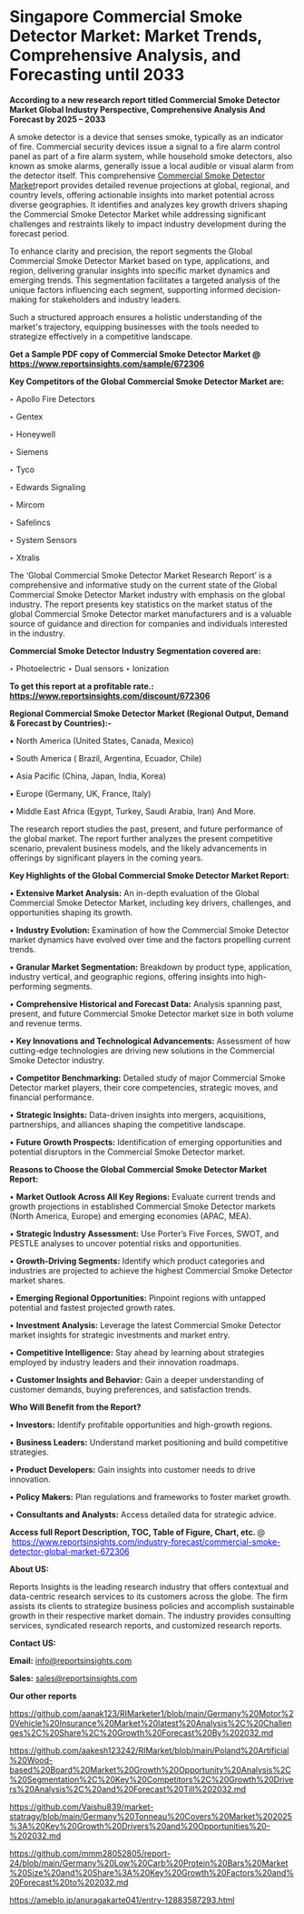 # Singapore Commercial Smoke Detector Market: Market Trends, Comprehensive Analysis, and Forecasting until 2033

<strong>According to a new research report titled Commercial Smoke Detector Market Global Industry Perspective, Comprehensive Analysis And Forecast by 2025 – 2033</strong>

A smoke detector is a device that senses smoke, typically as an indicator of fire. Commercial security devices issue a signal to a fire alarm control panel as part of a fire alarm system, while household smoke detectors, also known as smoke alarms, generally issue a local audible or visual alarm from the detector itself. This comprehensive <a href=https://www.reportsinsights.com/sample/672306>Commercial Smoke Detector Market</a>report provides detailed revenue projections at global, regional, and country levels, offering actionable insights into market potential across diverse geographies. It identifies and analyzes key growth drivers shaping the Commercial Smoke Detector Market while addressing significant challenges and restraints likely to impact industry development during the forecast period.

To enhance clarity and precision, the report segments the Global Commercial Smoke Detector Market based on type, applications, and region, delivering granular insights into specific market dynamics and emerging trends. This segmentation facilitates a targeted analysis of the unique factors influencing each segment, supporting informed decision-making for stakeholders and industry leaders.

Such a structured approach ensures a holistic understanding of the market's trajectory, equipping businesses with the tools needed to strategize effectively in a competitive landscape.

<strong>Get a Sample PDF copy of Commercial Smoke Detector Market </strong><strong>@<a href=https://www.reportsinsights.com/sample/672306 style=color:#0000ff;> https://www.reportsinsights.com/sample/672306</a></strong></font>

<strong>Key Competitors of the Global Commercial Smoke Detector Market are:</strong>

‣ Apollo Fire Detectors

‣ Gentex

‣ Honeywell

‣ Siemens

‣ Tyco

‣ Edwards Signaling

‣ Mircom

‣ Safelincs

‣ System Sensors

‣ Xtralis

The ‘Global Commercial Smoke Detector Market Research Report’ is a comprehensive and informative study on the current state of the Global Commercial Smoke Detector Market industry with emphasis on the global industry. The report presents key statistics on the market status of the global Commercial Smoke Detector market manufacturers and is a valuable source of guidance and direction for companies and individuals interested in the industry.

<strong>Commercial Smoke Detector Industry Segmentation covered are:</strong>

‣ Photoelectric
‣ Dual sensors
‣ Ionization

<strong>To get this report at a profitable rate.: <a href=https://www.reportsinsights.com/discount/672306 style=color:#0000ff;>https://www.reportsinsights.com/discount/672306</a></strong></font>

<strong>Regional Commercial Smoke Detector Market (Regional Output, Demand &amp; Forecast by Countries):-</strong>

• North America (United States, Canada, Mexico)

• South America ( Brazil, Argentina, Ecuador, Chile)

• Asia Pacific (China, Japan, India, Korea)

• Europe (Germany, UK, France, Italy)

• Middle East Africa (Egypt, Turkey, Saudi Arabia, Iran) And More.

The research report studies the past, present, and future performance of the global market. The report further analyzes the present competitive scenario, prevalent business models, and the likely advancements in offerings by significant players in the coming years.

<strong>Key Highlights of the Global Commercial Smoke Detector Market Report:</strong>

• <strong>Extensive Market Analysis:</strong> An in-depth evaluation of the Global Commercial Smoke Detector Market, including key drivers, challenges, and opportunities shaping its growth.

• <strong>Industry Evolution:</strong> Examination of how the Commercial Smoke Detector market dynamics have evolved over time and the factors propelling current trends.

• <strong>Granular Market Segmentation:</strong> Breakdown by product type, application, industry vertical, and geographic regions, offering insights into high-performing segments.

• <strong>Comprehensive Historical and Forecast Data:</strong> Analysis spanning past, present, and future Commercial Smoke Detector market size in both volume and revenue terms.

• <strong>Key Innovations and Technological Advancements:</strong> Assessment of how cutting-edge technologies are driving new solutions in the Commercial Smoke Detector industry.

• <strong>Competitor Benchmarking:</strong> Detailed study of major Commercial Smoke Detector market players, their core competencies, strategic moves, and financial performance.

• <strong>Strategic Insights:</strong> Data-driven insights into mergers, acquisitions, partnerships, and alliances shaping the competitive landscape.

• <strong>Future Growth Prospects:</strong> Identification of emerging opportunities and potential disruptors in the Commercial Smoke Detector market.

<strong>Reasons to Choose the Global Commercial Smoke Detector Market Report:</strong>

• <strong>Market Outlook Across All Key Regions:</strong> Evaluate current trends and growth projections in established Commercial Smoke Detector markets (North America, Europe) and emerging economies (APAC, MEA).

• <strong>Strategic Industry Assessment:</strong> Use Porter’s Five Forces, SWOT, and PESTLE analyses to uncover potential risks and opportunities.

• <strong>Growth-Driving Segments:</strong> Identify which product categories and industries are projected to achieve the highest Commercial Smoke Detector market shares.

• <strong>Emerging Regional Opportunities:</strong> Pinpoint regions with untapped potential and fastest projected growth rates.

• <strong>Investment Analysis:</strong> Leverage the latest Commercial Smoke Detector market insights for strategic investments and market entry.

• <strong>Competitive Intelligence:</strong> Stay ahead by learning about strategies employed by industry leaders and their innovation roadmaps.

• <strong>Customer Insights and Behavior:</strong> Gain a deeper understanding of customer demands, buying preferences, and satisfaction trends.

<strong>Who Will Benefit from the Report?</strong>

• <strong>Investors:</strong> Identify profitable opportunities and high-growth regions.

• <strong>Business Leaders:</strong> Understand market positioning and build competitive strategies.

• <strong>Product Developers:</strong> Gain insights into customer needs to drive innovation.

• <strong>Policy Makers:</strong> Plan regulations and frameworks to foster market growth.

• <strong>Consultants and Analysts:</strong> Access detailed data for strategic advice.
</ul>
<strong>Access full Report Description, TOC, Table of Figure, Chart, etc. </strong>@  <a href=https://www.reportsinsights.com/industry-forecast/commercial-smoke-detector-global-market-672306 style=color:#0000ff;>https://www.reportsinsights.com/industry-forecast/commercial-smoke-detector-global-market-672306</a></font>

<strong><strong>About US</strong>:</strong>

Reports Insights is the leading research industry that offers contextual and data-centric research services to its customers across the globe. The firm assists its clients to strategize business policies and accomplish sustainable growth in their respective market domain. The industry provides consulting services, syndicated research reports, and customized research reports.

<strong>Contact US:</strong>

<p class=""""><b>Email:</b> <a href=mailto:info@reportsinsights.com>info@reportsinsights.com</a></p>
<p class=""""><b>Sales:</b> <a href=mailto:sales@reportsinsights.com>sales@reportsinsights.com</a></p>

<strong>Our other reports</strong>

<a href=https://github.com/aanak123/RIMarketer1/blob/main/Germany%20Motor%20Vehicle%20Insurance%20Market%20latest%20Analysis%2C%20Challenges%2C%20Share%2C%20Growth%20Forecast%20By%202032.md>https://github.com/aanak123/RIMarketer1/blob/main/Germany%20Motor%20Vehicle%20Insurance%20Market%20latest%20Analysis%2C%20Challenges%2C%20Share%2C%20Growth%20Forecast%20By%202032.md</a>

<a href=https://github.com/aakesh123242/RIMarket/blob/main/Poland%20Artificial%20Wood-based%20Board%20Market%20Growth%20Opportunity%20Analysis%2C%20Segmentation%2C%20Key%20Competitors%2C%20Growth%20Drivers%20Analysis%2C%20and%20Forecast%20Till%202032.md>https://github.com/aakesh123242/RIMarket/blob/main/Poland%20Artificial%20Wood-based%20Board%20Market%20Growth%20Opportunity%20Analysis%2C%20Segmentation%2C%20Key%20Competitors%2C%20Growth%20Drivers%20Analysis%2C%20and%20Forecast%20Till%202032.md</a>

<a href=https://github.com/Vaishu839/market-statragy/blob/main/Germany%20Tonneau%20Covers%20Market%202025%3A%20Key%20Growth%20Drivers%20and%20Opportunities%20-%202032.md>https://github.com/Vaishu839/market-statragy/blob/main/Germany%20Tonneau%20Covers%20Market%202025%3A%20Key%20Growth%20Drivers%20and%20Opportunities%20-%202032.md</a>

<a href=https://github.com/mmm28052805/report-24/blob/main/Germany%20Low%20Carb%20Protein%20Bars%20Market%20Size%20and%20Share%3A%20Key%20Growth%20Factors%20and%20Forecast%20to%202032.md>https://github.com/mmm28052805/report-24/blob/main/Germany%20Low%20Carb%20Protein%20Bars%20Market%20Size%20and%20Share%3A%20Key%20Growth%20Factors%20and%20Forecast%20to%202032.md</a>

<a href=https://ameblo.jp/anuragakarte041/entry-12883587293.html>https://ameblo.jp/anuragakarte041/entry-12883587293.html</a>
